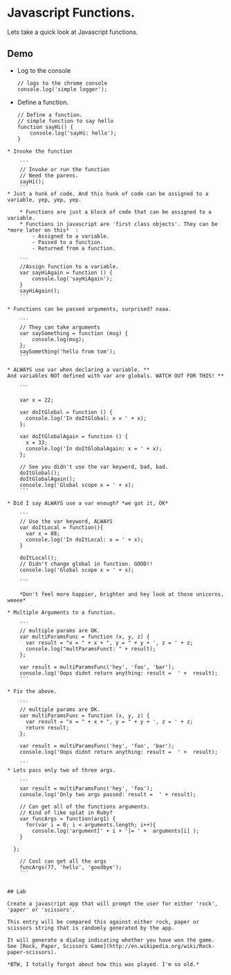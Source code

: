 # Javascript Functions.

Lets take a quick look at Javascript functions.

## Demo

* Log to the console

	```
	// logs to the chrome console
	console.log('simple logger');
	```
* Define a function. 

	```
	// Define a function.
	// simple function to say hello
	function sayHi() {
	    console.log('sayHi: hello');
	}
```
* Invoke the function

	```
	// Invoke or run the function
	// Need the parens.
	sayHi();
	```
* Just a hunk of code. And this hunk of code can be assigned to a variable, yep, yep, yep.	

	* Functions are just a block of code that can be assigned to a variable.  
	* Functions in javascript are 'first class objects'. They can be *more later on this*  : 
		- Assigned to a variable.
		- Passed to a function.
		- Returned from a function.

	```
	//Assign function to a variable.
	var sayHiAgain = function () {
    	console.log('sayHiAgain');
	}
	sayHiAgain();
	```
  
* Functions can be passed arguments, surprised? naaa.

	```
	// They can take arguments
	var saySomething = function (msg) {
	    console.log(msg);
	};
	saySomething('hello from tom');
	```

* ALWAYS use var when declaring a variable. **
And variables NOT defined with var are globals. WATCH OUT FOR THIS! **

	```

	var x = 22;

	var doItGlobal = function () {
      console.log('In doItGlobal: x = ' + x);
	};

	var doItGlobalAgain = function () {
      x = 33;
      console.log('In doItGlobalAgain: x = ' + x);
	};

    // See you didn't use the var keyword, bad, bad.
    doItGlobal();
    doItGlobalAgain();
    console.log('Global scope x = ' + x);
	```

* Did I say ALWAYS use a var enough? *we got it, OK*  

	```
	// Use the var keyword, ALWAYS
	var doItLocal = function(){
   	  var x = 88;
 	  console.log('In doItLocal: x = ' + x);
	}

	doItLocal();
	// Didn't change global in function. GOOD!!
	console.log('Global scope x = ' + x);

	```
	
	*Don't feel more happier, brighter and hey look at those unicorns, weeee*

* Multiple Arguments to a function.  

	```
	// multiple params are OK.
	var multiParamsFunc = function (x, y, z) {
      var result = "x = " + x + ", y = " + y + ', z = ' + z;
      console.log("multParamsFunct: " + result);
	};

	var result = multiParamsFunc('hey', 'foo', 'bar');
	console.log('Oops didnt return anything: result =  ' +  result);
	```

* Fix the above.

	```
	// multiple params are OK.
	var multiParamsFunc = function (x, y, z) {
      var result = "x = " + x + ", y = " + y + ', z = ' + z;
      return result;
	};

 	var result = multiParamsFunc('hey', 'foo', 'bar');
	console.log('Oops didnt return anything: result =  ' +  result);

	```
* Lets pass only two of three args.  

	```
	var result = multiParamsFunc('hey', 'foo');
	console.log('Only two args passed: result =  ' + result);

	// Can get all of the functions arguments.
	// Kind of like splat in Ruby?
	var funcArgs = function(arg1) {
      for(var i = 0; i < arguments.length; i++){
        console.log('argument[' + i + ']= ' +  arguments[i] );
    }

  };

	// Cool can get all the args
	funcArgs(77, 'hello', 'goodbye');
	```
	

## Lab

Create a javascript app that will prompt the user for either 'rock', 'paper' or 'scissors'. 

This entry will be compared this against either rock, paper or scissors string that is randomly generated by the app.

It will generate a dialog indicating whether you have won the game. See [Rock, Paper, Scissors Game](http://en.wikipedia.org/wiki/Rock-paper-scissors).

*BTW, I totally forgot about how this was played. I'm so old.*
